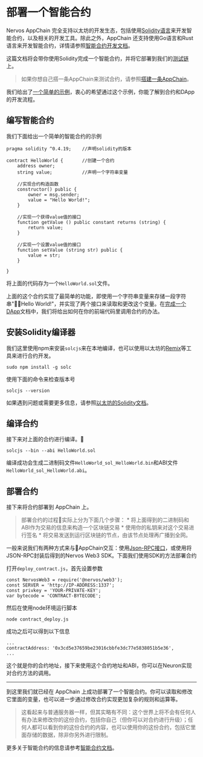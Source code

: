 # 部署一个智能合约

Nervos AppChain 完全支持以太坊的开发生态，包括使用[Solidity语言](http://solidity.readthedocs.io/en/latest/)来开发智能合约，以及相关的开发工具。除此之外，AppChain 还支持使用Go语言和Rust语言来开发智能合约，详情请参照[智能合约开发文档](smart-contract/intro.md)。

这篇文档将会带你使用Solidity完成一个智能合约，并将它部署到我们的[测试链](quick-start/deploy-appchain.md#测试链)上。

> 如果你想自己搭一条AppChain来测试合约，请参照[搭建一条AppChain]()。

我们给出了[一个简单的示例](https://github.com/cryptape/Nervos-AppChain-Docs/tree/master/appchain-example)，衷心的希望通过这个示例，你能了解到合约和DApp的开发流程。

## 编写智能合约

我们下面给出一个简单的智能合约的示例

    pragma solidity ^0.4.19;    //声明solidity的版本
    
    contract HelloWorld {       //创建一个合约
        address owner;
        string value;           //声明一个字符串变量
    
        //实现合约构造函数
        constructor() public {
            owner = msg.sender;
            value = "Hello World!";
        }
    
        //实现一个获得value值的接口
        function getValue () public constant returns (string) {
            return value;
        }
    
        //实现一个设置value值的接口
        function setValue (string str) public {
            value = str;
        }
    
    }
    

将上面的代码存为一个`HelloWorld.sol`文件。

上面的这个合约实现了最简单的功能，即使用一个字符串变量来存储一段字符串"Hello World!"，并实现了两个接口来读取和更改这个变量。在[完成一个DApp]()文档中，我们将给出如何在你的前端代码里调用合约的办法。

## 安装Solidity编译器

我们这里使用npm来安装`solcjs`来在本地编译，也可以使用以太坊的[Remix](https://remix.ethereum.org/)等工具来进行合约开发。

    sudo npm install -g solc
    

使用下面的命令来检查版本号

    solcjs --version
    

如果遇到问题或需要更多信息，请参照[以太坊的Solidity文档](https://solidity.readthedocs.io/en/v0.4.24/installing-solidity.html)。

## 编译合约

接下来对上面的合约进行编译。

    solcjs --bin --abi HelloWorld.sol
    

编译成功会生成二进制码文件`HelloWorld_sol_HelloWorld.bin`和ABI文件`HelloWorld_sol_HelloWorld.abi`。

## 部署合约

接下来将合约部署到 AppChain 上。

> 部署合约的过程实际上分为下面几个步骤： * 将上面得到的二进制码和ABI作为交易的信息来构造一个区块链交易 * 使用你的私钥来对这个交易进行签名 * 将交易发送到运行区块链的节点，由该节点处理再广播到全网。

一般来说我们有两种方式来与AppChain交互：使用[Json-RPC接口](https://docs.nervos.org/cita/#/zh-CN/latest/rpc_guide/rpc)，或使用将JSON-RPC封装后得到的Nervos Web3 SDK。下面我们使用SDK的方法部署合约

打开`deploy_contract.js`，首先设置参数

    const NervosWeb3 = require('@nervos/web3');
    const SERVER = 'http://IP-ADDRESS:1337';
    const privkey = 'YOUR-PRIVATE-KEY';
    var bytecode = 'CONTRACT-BYTECODE';
    

然后在使用node环境运行脚本

    node contract_deploy.js
    

成功之后可以得到以下信息

    ...
    contractAddress: '0x3cd5e37659be23016cbbfe3dc77e5838051b5e36',
    ...
    

这个就是你的合约地址，接下来使用这个合约地址和ABI，你可以在Neuron实现对合约方法的调用。

* * *

到这里我们就已经在 AppChain 上成功部署了一个智能合约。你可以读取和修改它里面的变量，也可以进一步通过修改合约实现更加复杂的规则和运算等。

> 这看起来与普通服务器一样，但其实略有不同：这个世界上将不会有任何人有办法来修改你的这份合约，包括你自己（但你可以对合约进行升级）；任何人都可以看到你的这份合约的内容，也可以使用你的这份合约，包括它里面存储的数据，除非你另外进行限制。

更多关于智能合约的信息请参考[智能合约文档](smart-contract/intro.md)。